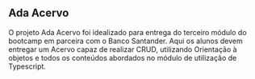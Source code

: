 ## Ada Acervo

O projeto Ada Acervo foi idealizado para entrega do terceiro módulo do bootcamp em parceira com o Banco Santander. Aqui os alunos devem entregar um Acervo capaz de realizar CRUD, utilizando Orientação à objetos e todos os conteúdos abordados no módulo de utilização de Typescript.
